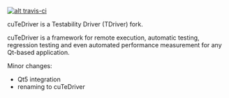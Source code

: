 [![alt travis-ci](https://travis-ci.org/cutedriver/cutedriver-visualizer.svg?branch=master)](https://travis-ci.org/cutedriver/cutedriver-visualizer)

cuTeDriver is a Testability Driver (TDriver) fork.

cuTeDriver is a framework for remote execution, automatic testing, regression testing and even automated performance measurement for any Qt-based application.

Minor changes:
* Qt5 integration
* renaming to cuTeDriver
